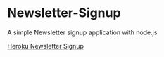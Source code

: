 
# Newsletter-Signup
A simple Newsletter signup application with node.js

[Heroku Newsletter Signup](https://limitless-beyond-27004.herokuapp.com/)
